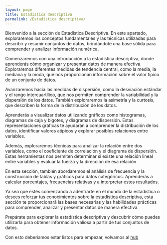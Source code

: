 ```yaml
---
layout: page
title: Estadística descriptiva
permalink: /Estadística descriptiva/
---
```


Bienvenido a la sección de Estadística Descriptiva. En este apartado, exploraremos los conceptos fundamentales y las técnicas utilizadas para describir y resumir conjuntos de datos, brindándote una base sólida para comprender y analizar información numérica.

Comenzaremos con una introducción a la estadística descriptiva, donde aprenderás cómo organizar y presentar datos de manera efectiva. Exploraremos diferentes medidas de tendencia central, como la media, la mediana y la moda, que nos proporcionan información sobre el valor típico de un conjunto de datos.

Avanzaremos hacia las medidas de dispersión, como la desviación estándar y el rango intercuartílico, que nos permiten comprender la variabilidad y la dispersión de los datos. También exploraremos la asimetría y la curtosis, que describen la forma de la distribución de los datos.

Aprenderás a visualizar datos utilizando gráficos como histogramas, diagramas de caja y bigotes, y diagramas de dispersión. Estas representaciones gráficas te ayudarán a comprender la distribución de los datos, identificar valores atípicos y explorar posibles relaciones entre variables.

Además, exploraremos técnicas para analizar la relación entre dos variables, como el coeficiente de correlación y el diagrama de dispersión. Estas herramientas nos permiten determinar si existe una relación lineal entre variables y evaluar la fuerza y la dirección de esa relación.

En esta sección, también abordaremos el análisis de frecuencia y la construcción de tablas y gráficos para datos categóricos. Aprenderás a calcular porcentajes, frecuencias relativas y a interpretar estos resultados.

Ya sea que estés comenzando a adentrarte en el mundo de la estadística o desees reforzar tus conocimientos sobre la estadística descriptiva, esta sección te proporcionará las bases necesarias y las habilidades prácticas para comprender, analizar y presentar datos de manera efectiva.

Prepárate para explorar la estadística descriptiva y descubrir cómo puedes utilizarla para obtener información valiosa a partir de tus conjuntos de datos.

Con esto deberíamos estar listos para empezar, volvamos al [hub](/)